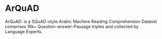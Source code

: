 # ArQuAD
ArQuAD: is a SQuAD-style Arabic Machine Reading Comprehension Dataset comprises 16k+ Question-answer-Passage triples and collected by Language Experts. 
